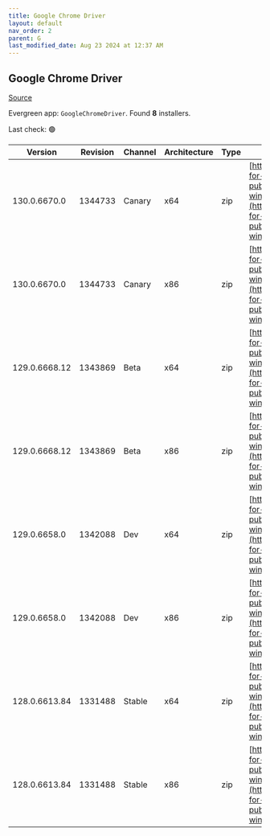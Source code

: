 ```yaml
---
title: Google Chrome Driver
layout: default
nav_order: 2
parent: G
last_modified_date: Aug 23 2024 at 12:37 AM
---
```


## Google Chrome Driver

[Source](https://googlechromelabs.github.io/chrome-for-testing/)

Evergreen app: `GoogleChromeDriver`. Found **8** installers.

Last check: 🟢

| Version       | Revision | Channel | Architecture | Type | URI                                                                                                                                                                                                        |
| ------------- | -------- | ------- | ------------ | ---- | ---------------------------------------------------------------------------------------------------------------------------------------------------------------------------------------------------------- |
| 130.0.6670.0  | 1344733  | Canary  | x64          | zip  | [https://storage.googleapis.com/chrome-for-testing-public/130.0.6670.0/win64/chromedriver-win64.zip](https://storage.googleapis.com/chrome-for-testing-public/130.0.6670.0/win64/chromedriver-win64.zip)   |
| 130.0.6670.0  | 1344733  | Canary  | x86          | zip  | [https://storage.googleapis.com/chrome-for-testing-public/130.0.6670.0/win32/chromedriver-win32.zip](https://storage.googleapis.com/chrome-for-testing-public/130.0.6670.0/win32/chromedriver-win32.zip)   |
| 129.0.6668.12 | 1343869  | Beta    | x64          | zip  | [https://storage.googleapis.com/chrome-for-testing-public/129.0.6668.12/win64/chromedriver-win64.zip](https://storage.googleapis.com/chrome-for-testing-public/129.0.6668.12/win64/chromedriver-win64.zip) |
| 129.0.6668.12 | 1343869  | Beta    | x86          | zip  | [https://storage.googleapis.com/chrome-for-testing-public/129.0.6668.12/win32/chromedriver-win32.zip](https://storage.googleapis.com/chrome-for-testing-public/129.0.6668.12/win32/chromedriver-win32.zip) |
| 129.0.6658.0  | 1342088  | Dev     | x64          | zip  | [https://storage.googleapis.com/chrome-for-testing-public/129.0.6658.0/win64/chromedriver-win64.zip](https://storage.googleapis.com/chrome-for-testing-public/129.0.6658.0/win64/chromedriver-win64.zip)   |
| 129.0.6658.0  | 1342088  | Dev     | x86          | zip  | [https://storage.googleapis.com/chrome-for-testing-public/129.0.6658.0/win32/chromedriver-win32.zip](https://storage.googleapis.com/chrome-for-testing-public/129.0.6658.0/win32/chromedriver-win32.zip)   |
| 128.0.6613.84 | 1331488  | Stable  | x64          | zip  | [https://storage.googleapis.com/chrome-for-testing-public/128.0.6613.84/win64/chromedriver-win64.zip](https://storage.googleapis.com/chrome-for-testing-public/128.0.6613.84/win64/chromedriver-win64.zip) |
| 128.0.6613.84 | 1331488  | Stable  | x86          | zip  | [https://storage.googleapis.com/chrome-for-testing-public/128.0.6613.84/win32/chromedriver-win32.zip](https://storage.googleapis.com/chrome-for-testing-public/128.0.6613.84/win32/chromedriver-win32.zip) |
